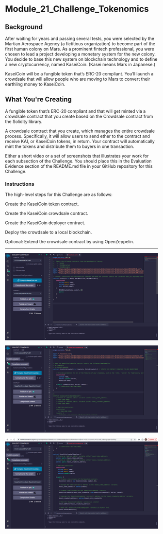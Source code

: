 # Module_21_Challenge_Tokenomics

## Background
After waiting for years and passing several tests, you were selected by the Martian Aerospace Agency (a fictitious organization) to become part of the first human colony on Mars. As a prominent fintech professional, you were chosen to lead a project developing a monetary system for the new colony. You decide to base this new system on blockchain technology and to define a new cryptocurrency, named KaseiCoin. (Kasei means Mars in Japanese.)

KaseiCoin will be a fungible token that’s ERC-20 compliant. You’ll launch a crowdsale that will allow people who are moving to Mars to convert their earthling money to KaseiCoin.

## What You're Creating
A fungible token that’s ERC-20 compliant and that will get minted via a crowdsale contract that you create based on the Crowdsale contract from the Solidity library.

A crowdsale contract that you create, which manages the entire crowdsale process. Specifically, it will allow users to send ether to the contract and receive KAI, or KaseiCoin tokens, in return. Your contract will automatically mint the tokens and distribute them to buyers in one transaction.

Either a short video or a set of screenshots that illustrates your work for each subsection of the Challenge. You should place this in the Evaluation Evidence section of the README.md file in your GitHub repository for this Challenge.

### Instructions
The high-level steps for this Challenge are as follows:

Create the KaseiCoin token contract.

Create the KaseiCoin crowdsale contract.

Create the KaseiCoin deployer contract.

Deploy the crowdsale to a local blockchain.

Optional: Extend the crowdsale contract by using OpenZeppelin.

---

![](Images/Sucessful_compiling_KaseiCoin.png)

![](Images/Sucessful_compiling_KaseiCoinCrowdsale.png)

![](Images/Sucessful_compiling_KaseiCoinCrowdsaleDeployer.png)
